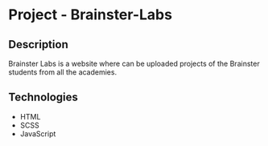 # Project - Brainster-Labs

## Description
Brainster Labs is a website where can be uploaded projects of the Brainster students from all the academies.

## Technologies
* HTML
* SCSS
* JavaScript

